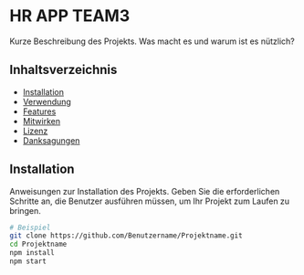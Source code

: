 # HR APP TEAM3

Kurze Beschreibung des Projekts. Was macht es und warum ist es nützlich?

## Inhaltsverzeichnis

- [Installation](#installation)
- [Verwendung](#verwendung)
- [Features](#features)
- [Mitwirken](#mitwirken)
- [Lizenz](#lizenz)
- [Danksagungen](#danksagungen)

## Installation

Anweisungen zur Installation des Projekts. Geben Sie die erforderlichen Schritte an, die Benutzer ausführen müssen, um Ihr Projekt zum Laufen zu bringen.

```bash
# Beispiel
git clone https://github.com/Benutzername/Projektname.git
cd Projektname
npm install
npm start




